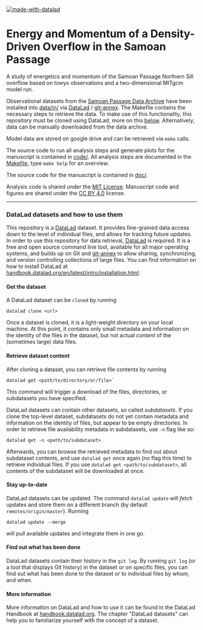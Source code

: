 [![made-with-datalad](https://www.datalad.org/badges/made_with.svg)](https://datalad.org)

Energy and Momentum of a Density-Driven Overflow in the Samoan Passage
======================================================================

A study of energetics and momentum of the Samoan Passage Northern Sill overflow based on towyo observations and a two-dimensional MITgcm model run.

Observational datasets from the [Samoan Passage Data Archive](https://github.com/gunnarvoet/sp-data-archive) have been installed into [data/in/](data/in/) via [DataLad](https://www.datalad.org/) / [git-annex](https://git-annex.branchable.com/). The Makefile contains the necessary steps to retrieve the data. To make use of this functionality, this repository must be cloned using DataLad, more on this [below](#datalad-datasets-and-how-to-use-them). Alternatively, data can be manually downloaded from the data archive.

Model data are stored on google drive and can be retrieved via `make` calls.

The source code to run all analysis steps and generate plots for the manuscript is contained in [code/](code/). All analysis steps are documented in the [Makefile](Makefile), type `make help` for an overview.

The source code for the manuscript is contained in [doc/](doc/).

Analysis code is shared under the [MIT License](https://opensource.org/licenses/MIT). Manuscript code and figures are shared under the [CC BY 4.0](https://creativecommons.org/licenses/by/4.0/) license.

----------

### DataLad datasets and how to use them

This repository is a [DataLad](https://www.datalad.org/) dataset. It provides
fine-grained data access down to the level of individual files, and allows for
tracking future updates. In order to use this repository for data retrieval,
[DataLad](https://www.datalad.org/) is required. It is a free and
open source command line tool, available for all major operating
systems, and builds up on Git and [git-annex](https://git-annex.branchable.com/)
to allow sharing, synchronizing, and version controlling collections of
large files. You can find information on how to install DataLad at
[handbook.datalad.org/en/latest/intro/installation.html](http://handbook.datalad.org/en/latest/intro/installation.html).

#### Get the dataset

A DataLad dataset can be `cloned` by running

```
datalad clone <url>
```

Once a dataset is cloned, it is a light-weight directory on your local machine.
At this point, it contains only small metadata and information on the
identity of the files in the dataset, but not actual *content* of the
(sometimes large) data files.

#### Retrieve dataset content

After cloning a dataset, you can retrieve file contents by running

```
datalad get <path/to/directory/or/file>`
```

This command will trigger a download of the files, directories, or
subdatasets you have specified.

DataLad datasets can contain other datasets, so called *subdatasets*.
If you clone the top-level dataset, subdatasets do not yet contain
metadata and information on the identity of files, but appear to be
empty directories. In order to retrieve file availability metadata in
subdatasets, use `-n` flag like so:

```
datalad get -n <path/to/subdataset>
```

Afterwards, you can browse the retrieved metadata to find out about
subdataset contents, and use `datalad get` once again (no flag this time) to retrieve individual files.
If you use `datalad get <path/to/subdataset>`, all contents of the
subdataset will be downloaded at once.

#### Stay up-to-date

DataLad datasets can be updated. The command `datalad update` will
*fetch* updates and store them on a different branch (by default
`remotes/origin/master`). Running

```
datalad update --merge
```

will *pull* available updates and integrate them in one go.

#### Find out what has been done

DataLad datasets contain their history in the ``git log``.
By running ``git log`` (or a tool that displays Git history) in the dataset or on
specific files, you can find out what has been done to the dataset or to individual files
by whom, and when.

#### More information

More information on DataLad and how to use it can be found in the DataLad Handbook at
[handbook.datalad.org](http://handbook.datalad.org/en/latest/index.html). The chapter
"DataLad datasets" can help you to familiarize yourself with the concept of a dataset.

